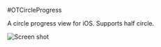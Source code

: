 #OTCircleProgress

A circle progress view for iOS. Supports half circle.

![Screen shot](https://raw.github.com/OpenFibers/OTCircleProgressView/master/screenshot.png "Screen shot")